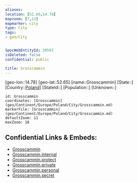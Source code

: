 ```yaml
---
aliases: 
location: [52.65,14.78]
mapzoom: [7,12] 
mapmarker: city 
type: City
tags:
- geo/City


SpocWebEntityId: 30593
isDeleted: false
confidential: public

title: Grosscammin
---
```

[geo-lon::14.78]
[geo-lat::52.65]
[name::Grosscammin]
[State::]
[Country::[Poland](geo/Continent/Europe/Poland.md)]
[StateId::]
[Population::]
[Unknown::]


```leaflet
id: Grosscammin
coordinates: [Grosscammin](geo/Continent/Europe/Poland/City/Grosscammin.md)
markerFile: [Grosscammin](geo/Continent/Europe/Poland/City/Grosscammin.md)
defaultZoom: 11 
maxZoom: 18
```


## Confidential Links & Embeds: 
- [Grosscammin](../../../../../../_public/geo/Continent/Europe/Poland/City/Grosscammin.md) 
- [Grosscammin.internal](../../../../../../_internal/geo/Continent/Europe/Poland/City/Grosscammin.internal.md) 
- [Grosscammin.protect](../../../../../../_protect/geo/Continent/Europe/Poland/City/Grosscammin.protect.md) 
- [Grosscammin.private](../../../../../../_private/geo/Continent/Europe/Poland/City/Grosscammin.private.md) 
- [Grosscammin.personal](../../../../../../_personal/geo/Continent/Europe/Poland/City/Grosscammin.personal.md) 
- [Grosscammin.secret](../../../../../../_secret/geo/Continent/Europe/Poland/City/Grosscammin.secret.md) 

